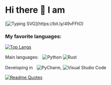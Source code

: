 # Hi there 👋 I am
 [![Typing SVG](https://readme-typing-svg.herokuapp.com?font=Fira+Code&pause=1000&color=F7CF13&center=true&repeat=false&random=false&width=435&lines=the+developer+from+Russia.)](https://bit.ly/49vFFtO)

 

### My favorite languages:
[![Top Langs](https://github-readme-stats.vercel.app/api/top-langs/?username=Evgenchick4434&layout=compact)](https://bit.ly/49vFFtO)

Main languages:ㅤ![Python](https://img.shields.io/badge/python-3670A0?style=for-the-badge&logo=python&logoColor=ffdd54) ![Rust](https://img.shields.io/badge/rust-%23000000.svg?style=for-the-badge&logo=rust&logoColor=white) 

Developing inㅤ![PyCharm](https://img.shields.io/badge/pycharm-143?style=for-the-badge&logo=pycharm&logoColor=black&color=black&labelColor=green), ![Visual Studio Code](https://img.shields.io/badge/Visual%20Studio%20Code-0078d7.svg?style=for-the-badge&logo=visual-studio-code&logoColor=white)

[![Readme Quotes](https://quotes-github-readme.vercel.app/api?type=horizontal&theme=dark)](https://bit.ly/49vFFtO)
